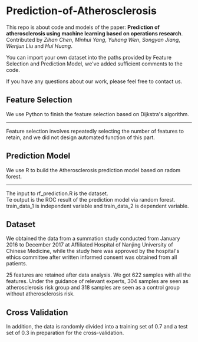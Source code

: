 # Prediction-of-Atherosclerosis
This repo is about code and models of the paper: **Prediction of atherosclerosis using machine learning based on operations research**. Contributed by _Zihan Chen_, _Minhui Yang_, _Yuhang Wen_, _Songyan Jiang_, _Wenjun Liu_ and _Hui Huang_.

You can import your own dataset into the paths provided by Feature Selection and Prediction Model, we've added sufficient comments to the code.

If you have any questions about our work, please feel free to contact us.

## Feature Selection
We use Python to finish the feature selection based on Dijkstra's algorithm.
***
Feature selection involves repeatedly selecting the number of features to retain, and we did not design automated function of this part.

## Prediction Model
We use R to build the Atherosclerosis prediction model based on radom forest.
***
The input to rf_prediction.R is the dataset. <br>
Te output is the ROC result of the prediction model via random forest. <br>
train_data_1 is independent variable and train_data_2 is dependent variable. <br>

## Dataset
We obtained the data from a summation study conducted from January 2016 to December 2017 at Affiliated Hospital of Nanjing University of Chinese Medicine, while the study here was approved by the hospital's ethics committee after written informed consent was obtained from all patients. 

25 features are retained after data analysis. We got 622 samples with all the features. Under the guidance of relevant experts, 304 samples are seen as atherosclerosis risk group and 318 samples are seen as a control group without atherosclerosis risk. 

## Cross Validation
In addition, the data is randomly divided into a training set of 0.7 and a test set of 0.3 in preparation for the cross-validation.
